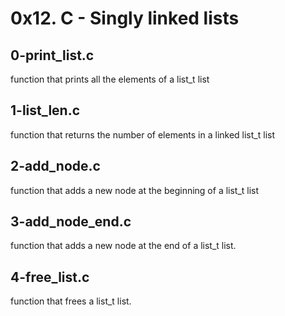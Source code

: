 # 0x12. C - Singly linked lists

## 0-print_list.c
function that prints all the elements of a list_t list

## 1-list_len.c
function that returns the number of elements in a linked list_t list

## 2-add_node.c
function that adds a new node at the beginning of a list_t list

## 3-add_node_end.c
function that adds a new node at the end of a list_t list.

## 4-free_list.c
function that frees a list_t list.
